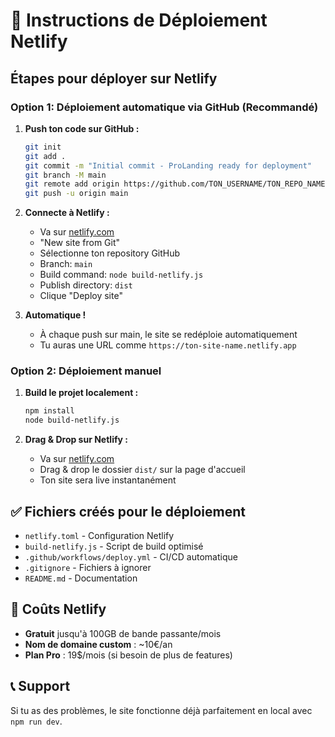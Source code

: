 # 🚀 Instructions de Déploiement Netlify

## Étapes pour déployer sur Netlify

### Option 1: Déploiement automatique via GitHub (Recommandé)

1. **Push ton code sur GitHub :**
   ```bash
   git init
   git add .
   git commit -m "Initial commit - ProLanding ready for deployment"
   git branch -M main
   git remote add origin https://github.com/TON_USERNAME/TON_REPO_NAME.git
   git push -u origin main
   ```

2. **Connecte à Netlify :**
   - Va sur [netlify.com](https://netlify.com)
   - "New site from Git"
   - Sélectionne ton repository GitHub
   - Branch: `main`
   - Build command: `node build-netlify.js`
   - Publish directory: `dist`
   - Clique "Deploy site"

3. **Automatique !** 
   - À chaque push sur main, le site se redéploie automatiquement
   - Tu auras une URL comme `https://ton-site-name.netlify.app`

### Option 2: Déploiement manuel

1. **Build le projet localement :**
   ```bash
   npm install
   node build-netlify.js
   ```

2. **Drag & Drop sur Netlify :**
   - Va sur [netlify.com](https://netlify.com)
   - Drag & drop le dossier `dist/` sur la page d'accueil
   - Ton site sera live instantanément

## ✅ Fichiers créés pour le déploiement

- `netlify.toml` - Configuration Netlify
- `build-netlify.js` - Script de build optimisé
- `.github/workflows/deploy.yml` - CI/CD automatique
- `.gitignore` - Fichiers à ignorer
- `README.md` - Documentation

## 🔧 Coûts Netlify

- **Gratuit** jusqu'à 100GB de bande passante/mois
- **Nom de domaine custom** : ~10€/an
- **Plan Pro** : 19$/mois (si besoin de plus de features)

## 📞 Support

Si tu as des problèmes, le site fonctionne déjà parfaitement en local avec `npm run dev`.